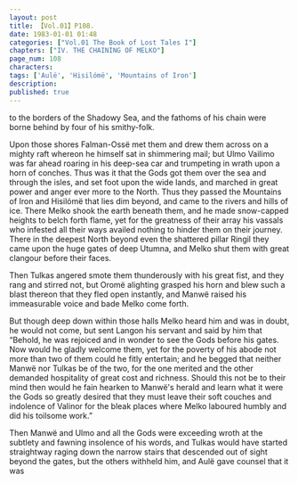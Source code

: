 ```yaml
---
layout: post
title: 【Vol.01】P108.
date: 1983-01-01 01:48
categories: ["Vol.01 The Book of Lost Tales I"]
chapters: ["IV. THE CHAINING OF MELKO"]
page_num: 108
characters: 
tags: ['Aulë', 'Hisilómë', 'Mountains of Iron']
description: 
published: true
---
```


<p style="text-indent: 0;">
to the borders of the Shadowy Sea, and the fathoms of his chain were borne behind by four of his smithy-folk.
</p>

Upon those shores Falman-Ossë met them and drew them across on a mighty raft whereon he himself sat in shimmering mail; but Ulmo Vailimo was far ahead roaring in his deep-sea car and trumpeting in wrath upon a horn of conches. Thus was it that the Gods got them over the sea and through the isles, and set foot upon the wide lands, and marched in great power and anger ever more to the North. Thus they passed the Mountains of Iron and Hisilómë that lies dim beyond, and came to the rivers and hills of ice. There Melko shook the earth beneath them, and he made snow-capped heights to belch forth flame, yet for the greatness of their array his vassals who infested all their ways availed nothing to hinder them on their journey. There in the deepest North beyond even the shattered pillar Ringil they came upon the huge gates of deep Utumna, and Melko shut them with great clangour before their faces.

Then Tulkas angered smote them thunderously with his great fist, and they rang and stirred not, but Oromë alighting grasped his horn and blew such a blast thereon that they fled open instantly, and Manwë raised his immeasurable voice and bade Melko come forth.

But though deep down within those halls Melko heard him and was in doubt, he would not come, but sent Langon his servant and said by him that “Behold, he was rejoiced and in wonder to see the Gods before his gates. Now would he gladly welcome them, yet for the poverty of his abode not more than two of them could he fitly entertain; and he begged that neither Manwë nor Tulkas be of the two, for the one merited and the other demanded hospitality of great cost and richness. Should this not be to their mind then would he fain hearken to Manwë's herald and learn what it were the Gods so greatly desired that they must leave their soft couches and indolence of Valinor for the bleak places where Melko laboured humbly and did his toilsome work.”

Then Manwë and Ulmo and all the Gods were exceeding wroth at the subtlety and fawning insolence of his words, and Tulkas would have started straightway raging down the narrow stairs that descended out of sight beyond the gates, but the others withheld him, and Aulë gave counsel that it was


